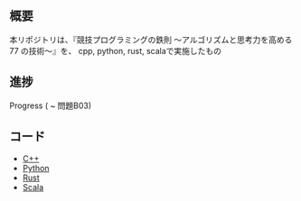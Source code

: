 ## 概要
本リポジトリは、『競技プログラミングの鉄則 ～アルゴリズムと思考力を高める 77 の技術～』を、
cpp, python, rust, scalaで実施したもの

## 進捗

Progress ( ~ 問題B03)

## コード

* [C++](https://github.com/NorihitoN/kyopro-tessoku/tree/main/cpp)
* [Python](https://github.com/NorihitoN/kyopro-tessoku/tree/main/python)
* [Rust](https://github.com/NorihitoN/kyopro-tessoku/tree/main/rust)
* [Scala](https://github.com/NorihitoN/kyopro-tessoku/tree/main/scala)
